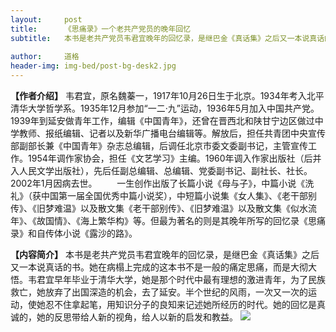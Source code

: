 ```yaml
---
layout:     post
title:      《思痛录》一个老共产党员的晚年回忆
subtitle:   本书是老共产党员韦君宜晚年的回忆录，是继巴金《真话集》之后又一本说真话的书。
     
author:     道格
header-img: img-bed/post-bg-desk2.jpg
---
```



**【作者介绍】**
韦君宜，原名魏蓁一，1917年10月26日生于北京。1934年考入北平清华大学哲学系。1935年12月参加“一二·九”运动，1936年5月加入中国共产党。1939年到延安做青年工作，编辑《中国青年》，还曾在晋西北和陕甘宁边区做过中学教师、报纸编辑、记者以及新华广播电台编辑等。解放后，担任共青团中央宣传部副部长兼《中国青年》杂志总编辑，后调任北京市委文委副书记，主管宣传工作。1954年调作家协会，担任《文艺学习》主编。1960年调入作家出版社（后并入人民文学出版社），先后任副总编辑、总编辑、党委副书记、副社长、社长。2002年1月因病去世。 　　一生创作出版了长篇小说《母与子》，中篇小说《洗礼》（获中国第一届全国优秀中篇小说奖），中短篇小说集《女人集》、《老干部别传》、《旧梦难温》以及散文集《老干部别传》、《旧梦难温》以及散文集《似水流年》、《故国情》、《海上繁华构》等。但最为著名的则是其晚年所写的回忆录《思痛录》和自传体小说《露沙的路》。

**【内容简介】**
本书是老共产党员韦君宜晚年的回忆录，是继巴金《真话集》之后又一本说真话的书。她在病榻上完成的这本书不是一般的痛定思痛，而是大彻大悟。韦君宜早年毕业于清华大学，她是那个时代中最有理想的激进青年，为了民族救亡，她放弃了出国深造的机会，去了延安。半个世纪的风雨，一次又一次的运动，使她忍不住拿起笔，用知识分子的良知来记述她所经历的时代。她的回忆是真诚的，她的反思带给人新的视角，给人以新的启发和教益。
![](https://github.com/DS-Reading/DS-Reading.github.io/blob/master/img-bed/%E6%80%9D%E7%97%9B%E5%BD%95.jpg?raw=true)
